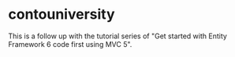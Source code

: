 contouniversity
===============
This is a follow up with the tutorial series of "Get started with Entity Framework 6 code first using MVC 5".
